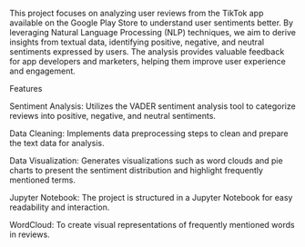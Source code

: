 This project focuses on analyzing user reviews from the TikTok app available on the Google Play Store to understand user sentiments better. By leveraging Natural Language Processing (NLP) techniques, we aim to derive insights from textual data, identifying positive, negative, and neutral sentiments expressed by users. The analysis provides valuable feedback for app developers and marketers, helping them improve user experience and engagement.

Features

Sentiment Analysis: Utilizes the VADER sentiment analysis tool to categorize reviews into positive, negative, and neutral sentiments.

Data Cleaning: Implements data preprocessing steps to clean and prepare the text data for analysis.

Data Visualization: Generates visualizations such as word clouds and pie charts to present the sentiment distribution and highlight frequently mentioned terms.

Jupyter Notebook: The project is structured in a Jupyter Notebook for easy readability and interaction.

WordCloud: To create visual representations of frequently mentioned words in reviews.

